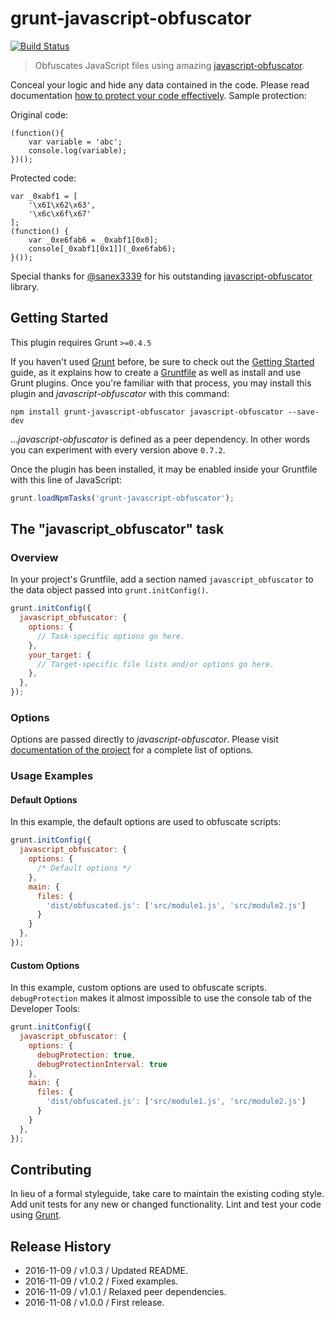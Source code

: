 # grunt-javascript-obfuscator

[![Build Status](https://travis-ci.org/tomasz-oponowicz/grunt-javascript-obfuscator.svg?branch=master)](https://travis-ci.org/tomasz-oponowicz/grunt-javascript-obfuscator)

> Obfuscates JavaScript files using amazing [javascript-obfuscator](https://github.com/javascript-obfuscator/javascript-obfuscator).

Conceal your logic and hide any data contained in the code. Please read documentation [how to protect your code effectively](https://github.com/javascript-obfuscator/javascript-obfuscator/blob/master/README.md). Sample protection:

Original code:

    (function(){
        var variable = 'abc';
        console.log(variable);
    })();



Protected code:

    var _0xabf1 = [
        '\x61\x62\x63',
        '\x6c\x6f\x67'
    ];
    (function() {
        var _0xe6fab6 = _0xabf1[0x0];
        console[_0xabf1[0x1]](_0xe6fab6);
    }());



Special thanks for [@sanex3339](https://github.com/sanex3339) for his outstanding [javascript-obfuscator](https://github.com/javascript-obfuscator/javascript-obfuscator) library.

## Getting Started
This plugin requires Grunt `>=0.4.5`

If you haven't used [Grunt](http://gruntjs.com/) before, be sure to check out the [Getting Started](http://gruntjs.com/getting-started) guide, as it explains how to create a [Gruntfile](http://gruntjs.com/sample-gruntfile) as well as install and use Grunt plugins. Once you're familiar with that process, you may install this plugin and _javascript-obfuscator_ with this command:

```shell
npm install grunt-javascript-obfuscator javascript-obfuscator --save-dev
```

..._javascript-obfuscator_ is defined as a peer dependency. In other words you can experiment with every version above `0.7.2`. 

Once the plugin has been installed, it may be enabled inside your Gruntfile with this line of JavaScript:

```js
grunt.loadNpmTasks('grunt-javascript-obfuscator');
```

## The "javascript_obfuscator" task

### Overview
In your project's Gruntfile, add a section named `javascript_obfuscator` to the data object passed into `grunt.initConfig()`.

```js
grunt.initConfig({
  javascript_obfuscator: {
    options: {
      // Task-specific options go here.
    },
    your_target: {
      // Target-specific file lists and/or options go here.
    },
  },
});
```

### Options

Options are passed directly to _javascript-obfuscator_. Please visit [documentation of the project](https://github.com/javascript-obfuscator/javascript-obfuscator) for a complete list of options.

### Usage Examples

#### Default Options

In this example, the default options are used to obfuscate scripts:

```js
grunt.initConfig({
  javascript_obfuscator: {
    options: {
      /* Default options */
    },
    main: {
      files: {
        'dist/obfuscated.js': ['src/module1.js', 'src/module2.js']
      }
    }
  },
});
```

#### Custom Options

In this example, custom options are used to obfuscate scripts. `debugProtection` makes it almost impossible to use the console tab of the Developer Tools:

```js
grunt.initConfig({
  javascript_obfuscator: {
    options: {
      debugProtection: true,
      debugProtectionInterval: true
    },
    main: {
      files: {
        'dist/obfuscated.js': ['src/module1.js', 'src/module2.js']
      }
    }
  },
});
```

## Contributing
In lieu of a formal styleguide, take care to maintain the existing coding style. Add unit tests for any new or changed functionality. Lint and test your code using [Grunt](http://gruntjs.com/).

## Release History

 * 2016-11-09 / v1.0.3 / Updated README.
 * 2016-11-09 / v1.0.2 / Fixed examples.
 * 2016-11-09 / v1.0.1 / Relaxed peer dependencies.
 * 2016-11-08 / v1.0.0 / First release.
